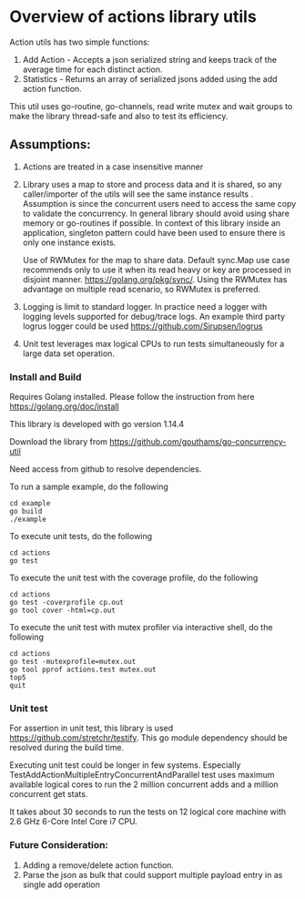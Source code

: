 # Overview of actions library utils
Action utils has two simple functions:
1) Add Action - Accepts a json serialized string and keeps track of the average time for each distinct action.
2) Statistics - Returns an array of serialized jsons added using the add action function.

This util uses go-routine, go-channels, read write mutex and wait groups to make the library thread-safe 
and also to test its efficiency.
    
## Assumptions:

1) Actions are treated in a case insensitive manner

2) Library uses a map to store and process data and it is shared, so any caller/importer of the utils will see the same
    instance results . Assumption is since the concurrent users need to access the same copy to validate the concurrency.
    In general library should avoid using share memory or go-routines if possible. In context of this library inside 
    an application, singleton pattern could have been used to ensure there is only one instance exists.
    
    Use of RWMutex for the map to share data. 
    Default sync.Map use case recommends only to use it when its read heavy or key are processed in disjoint manner.
    https://golang.org/pkg/sync/. Using the RWMutex has advantage on multiple read scenario, so RWMutex is preferred.
     
3) Logging is limit to standard logger. In practice need a logger with logging levels supported for debug/trace logs.
   An example third party logrus logger could be used https://github.com/Sirupsen/logrus

4) Unit test leverages max logical CPUs to run tests simultaneously for a large data set operation. 

### Install and Build
Requires Golang installed. Please follow the instruction from here https://golang.org/doc/install

This library is developed with go version 1.14.4

Download the library from https://github.com/gouthams/go-concurrency-util

Need access from github to resolve dependencies.

To run a sample example, do the following
```shell script
cd example
go build
./example
```

To execute unit tests, do the following
```shell script
cd actions
go test
```

To execute the unit test with the coverage profile, do the following
```shell script
cd actions
go test -coverprofile cp.out
go tool cover -html=cp.out
```

To execute the unit test with mutex profiler via interactive shell, do the following
```shell script
cd actions
go test -mutexprofile=mutex.out
go tool pprof actions.test mutex.out
top5
quit
```

### Unit test
For assertion in unit test, this library is used https://github.com/stretchr/testify. 
This go module dependency should be resolved during the build time.  

Executing unit test could be longer in few systems. 
Especially TestAddActionMultipleEntryConcurrentAndParallel test uses maximum available logical cores
to run the 2 million concurrent adds and a million concurrent get stats.

It takes about 30 seconds to run the tests on 12 logical core machine with 2.6 GHz 6-Core Intel Core i7 CPU.

### Future Consideration:
   1) Adding a remove/delete action function.
   2) Parse the json as bulk that could support multiple payload entry in as single add operation
   